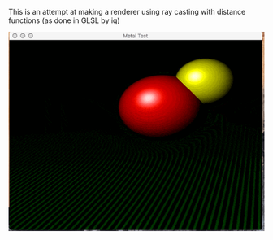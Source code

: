 This is an attempt at making a renderer using ray casting with
distance functions (as done in GLSL by iq)

![Screenshot](https://github.com/astarasikov/osx-swift-metal-distance-function-ray-caster/blob/master/screenshot.gif "A Screenshot")

